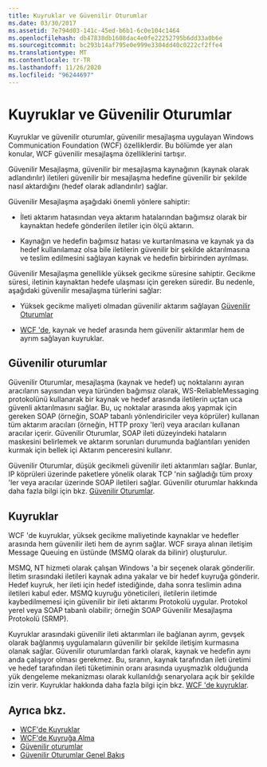 ```yaml
---
title: Kuyruklar ve Güvenilir Oturumlar
ms.date: 03/30/2017
ms.assetid: 7e794d03-141c-45ed-b6b1-6c0e104c1464
ms.openlocfilehash: db47838db1608dac4e0fe22252795b6dd33a0b6e
ms.sourcegitcommit: bc293b14af795e0e999e3304dd40c0222cf2ffe4
ms.translationtype: MT
ms.contentlocale: tr-TR
ms.lasthandoff: 11/26/2020
ms.locfileid: "96244697"
---
```

# <a name="queues-and-reliable-sessions"></a>Kuyruklar ve Güvenilir Oturumlar

Kuyruklar ve güvenilir oturumlar, güvenilir mesajlaşma uygulayan Windows Communication Foundation (WCF) özelliklerdir. Bu bölümde yer alan konular, WCF güvenilir mesajlaşma özelliklerini tartışır.  
  
 Güvenilir Mesajlaşma, güvenilir bir mesajlaşma kaynağının (kaynak olarak adlandırılır) iletileri güvenilir bir mesajlaşma hedefine güvenilir bir şekilde nasıl aktardığını (hedef olarak adlandırılır) sağlar.  
  
 Güvenilir Mesajlaşma aşağıdaki önemli yönlere sahiptir:  
  
- İleti aktarım hatasından veya aktarım hatalarından bağımsız olarak bir kaynaktan hedefe gönderilen iletiler için ölçü aktarın.  
  
- Kaynağın ve hedefin bağımsız hatası ve kurtarılmasına ve kaynak ya da hedef kullanılamaz olsa bile iletilerin güvenilir bir şekilde aktarılmasına ve teslim edilmesini sağlayan kaynak ve hedefin birbirinden ayrılması.  
  
 Güvenilir Mesajlaşma genellikle yüksek gecikme süresine sahiptir. Gecikme süresi, iletinin kaynaktan hedefe ulaşması için gereken süredir. Bu nedenle, aşağıdaki güvenilir mesajlaşma türlerini sağlar:  
  
- Yüksek gecikme maliyeti olmadan güvenilir aktarım sağlayan [Güvenilir Oturumlar](reliable-sessions.md)  
  
- [WCF 'de](queues-in-wcf.md), kaynak ve hedef arasında hem güvenilir aktarımlar hem de ayrım sağlayan kuyruklar.  
  
## <a name="reliable-sessions"></a>Güvenilir oturumlar  

 Güvenilir Oturumlar, mesajlaşma (kaynak ve hedef) uç noktalarını ayıran aracıların sayısından veya türünden bağımsız olarak, WS-ReliableMessaging protokolünü kullanarak bir kaynak ve hedef arasında iletilerin uçtan uca güvenli aktarılmasını sağlar. Bu, uç noktalar arasında akış yapmak için gereken SOAP (örneğin, SOAP tabanlı yönlendiriciler veya köprüler) kullanan tüm aktarım aracıları (örneğin, HTTP proxy 'leri) veya aracıları kullanan aracılar içerir. Güvenilir Oturumlar, SOAP ileti düzeyindeki hataların maskesini belirlemek ve aktarım sorunları durumunda bağlantıları yeniden kurmak için bellek içi Aktarım penceresini kullanır.  
  
 Güvenilir Oturumlar, düşük gecikmeli güvenilir ileti aktarımları sağlar. Bunlar, IP köprüleri üzerinde paketlere yönelik olarak TCP 'nin sağladığı tüm proxy 'ler veya aracılar üzerinde SOAP iletileri sağlar. Güvenilir oturumlar hakkında daha fazla bilgi için bkz. [Güvenilir Oturumlar](reliable-sessions.md).  
  
## <a name="queues"></a>Kuyruklar  

 WCF 'de kuyruklar, yüksek gecikme maliyetinde kaynaklar ve hedefler arasında hem güvenilir ileti hem de ayrım sağlar. WCF sıraya alınan iletişim Message Queuing en üstünde (MSMQ olarak da bilinir) oluşturulur.  
  
 MSMQ, NT hizmeti olarak çalışan Windows 'a bir seçenek olarak gönderilir. İletim sırasındaki iletileri kaynak adına yakalar ve bir hedef kuyruğa gönderir. Hedef kuyruk, her ileti için hedef istediğinde, daha sonra teslimin adına iletileri kabul eder. MSMQ kuyruğu yöneticileri, iletilerin iletimde kaybedilmemesi için güvenilir bir ileti aktarımı Protokolü uygular. Protokol yerel veya SOAP tabanlı olabilir; örneğin SOAP Güvenilir Mesajlaşma Protokolü (SRMP).  
  
 Kuyruklar arasındaki güvenilir ileti aktarımları ile bağlanan ayrım, gevşek olarak bağlanmış uygulamaların güvenilir bir şekilde iletişim kurmasına olanak sağlar. Güvenilir oturumlardan farklı olarak, kaynak ve hedefin aynı anda çalışıyor olması gerekmez. Bu, sıranın, kaynak tarafından ileti üretimi ve hedef tarafından ileti tüketiminin oranı arasında uyuşmazlık olduğunda yük dengeleme mekanizması olarak kullanıldığı senaryolara açık bir şekilde izin verir. Kuyruklar hakkında daha fazla bilgi için bkz. [WCF 'de kuyruklar](queues-in-wcf.md).  
  
## <a name="see-also"></a>Ayrıca bkz.

- [WCF'de Kuyruklar](queues-in-wcf.md)
- [WCF'de Kuyruğa Alma](queuing-in-wcf.md)
- [Güvenilir oturumlar](reliable-sessions.md)
- [Güvenilir Oturumlar Genel Bakış](reliable-sessions-overview.md)
